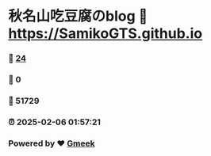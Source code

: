 # 秋名山吃豆腐のblog :link: https://SamikoGTS.github.io 
### :page_facing_up: [24](https://SamikoGTS.github.io/tag.html) 
### :speech_balloon: 0 
### :hibiscus: 51729 
### :alarm_clock: 2025-02-06 01:57:21 
### Powered by :heart: [Gmeek](https://github.com/Meekdai/Gmeek)
